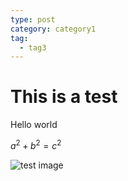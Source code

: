 ```yaml
---
type: post
category: category1
tag:
  - tag3
---
```


# This is a test

Hello world

$a^2+b^2=c^2$

![test image](/profile.jpg)